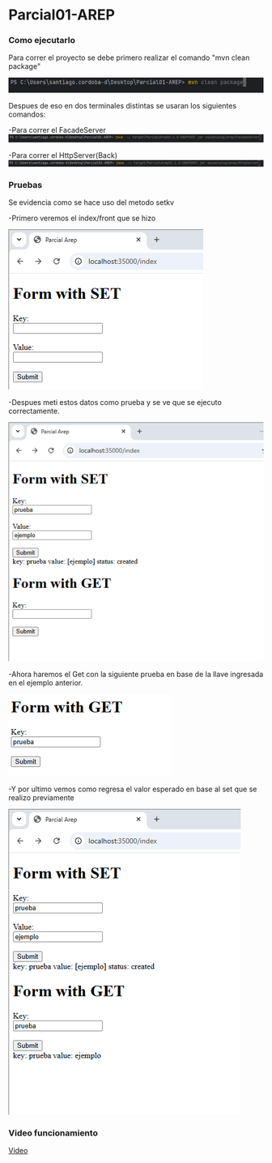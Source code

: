# Parcial01-AREP

### Como ejecutarlo
Para correr el proyecto se debe primero realizar el comando "mvn clean package"

![descripcion imagen](img/img.png)

Despues de eso en dos terminales distintas se usaran los siguientes comandos:

-Para correr el FacadeServer
![descripcion imagen](img/img_1.png)

-Para correr el HttpServer(Back)
![descripcion imagen](img/img_2.png)

### Pruebas

Se evidencia como se hace uso del metodo setkv

-Primero veremos el index/front que se hizo

![descripcion imagen](img/img_3.png)

-Despues meti estos datos como prueba y se ve que se ejecuto correctamente.

![descripcion imagen](img/img_4.png)

-Ahora haremos el Get con la siguiente prueba en base de la llave ingresada en el ejemplo anterior.

![descripcion imagen](img/img_5.png)

-Y por ultimo vemos como regresa el valor esperado en base al set que se realizo previamente

![descripcion imagen](img/img_6.png)

### Video funcionamiento

[Video](https://pruebacorreoescuelaingeduco-my.sharepoint.com/:v:/g/personal/santiago_cordoba-d_mail_escuelaing_edu_co/Ea7qIH4h4ZtOkTT2clsty2MBl7fqaIXGPSwZZgW82yd75w?e=CoV7HW)
